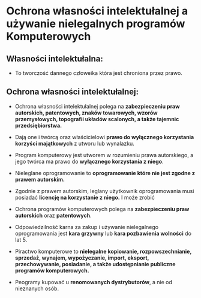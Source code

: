 # Ochrona własności intelektułalnej a używanie nielegalnych programów Komputerowych

## Własności intelektułalna:
- To tworczość dannego człoweika która jest chroniona przez prawo.

## Ochrona własności intelektułalnej:
- Ochrona własności intelektułalnej polega na **zabezpieczeniu praw autorskich, patentowych, znaków towarowych, wzorów przemysłowych, topografii układów scalonych, a także tajemnic przedsiębiorstwa.**
     
- Dają one i twórcą oraz właścicielowi **prawo do wyłącznego korzystania korzyści majątkowych** z utworu lub wynalazku.

- Program komputerowy jest utworem w rozumieniu prawa autorskiego, a jego twórca ma prawo do **wyłącznego korzystania z niego**.

- Nieleglane oprogramowanie to **oprogramowanie które nie jest zgodne z prawem autorskim.**

- Zgodnie z prawem autorskim, leglany użytkownik oprogramowania musi posiadać **licencję na korzystanie z niego.** I może zrobić 

- Ochrona programów komputerowych polega na **zabezpieczeniu praw autorskich** oraz **patentowych**.

- Odpowiedzilność karna za zakup i używanie nielegalnego oprogramowania jest **kara grzywny** lub **kara pozbawienia wolności** do lat 5.

- Piractwo komputerowe to **nielegalne kopiowanie, rozpowszechnianie, sprzedaż, wynajem, wypożyczanie, import, eksport, przechowywanie, posiadanie, a także udostępnianie publiczne programów komputerowych.**

- Peogramy kupować u **renomowanych dystrybutorów**, a nie od nieznanych osób.

